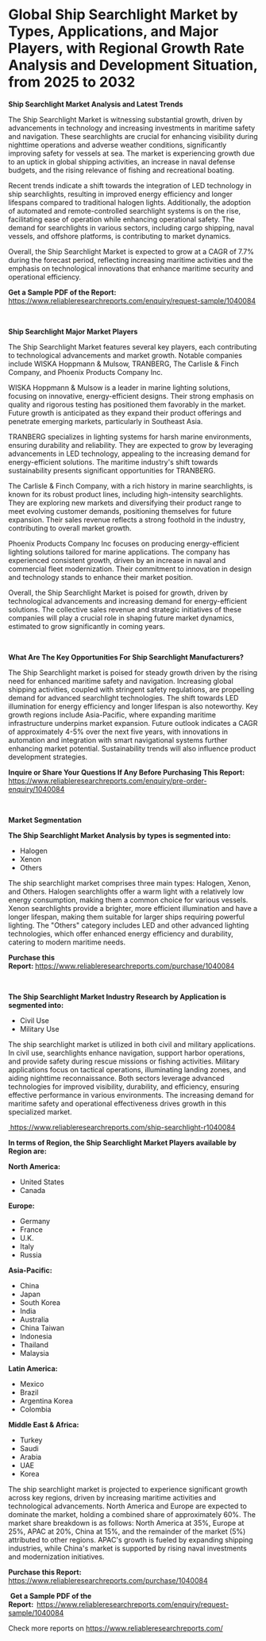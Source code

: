 <p><h1>Global Ship Searchlight Market by Types, Applications, and Major Players, with Regional Growth Rate Analysis and Development Situation, from 2025 to 2032</h1></p><p><strong>Ship Searchlight Market Analysis and Latest Trends</strong></p>
<p><p>The Ship Searchlight Market is witnessing substantial growth, driven by advancements in technology and increasing investments in maritime safety and navigation. These searchlights are crucial for enhancing visibility during nighttime operations and adverse weather conditions, significantly improving safety for vessels at sea. The market is experiencing growth due to an uptick in global shipping activities, an increase in naval defense budgets, and the rising relevance of fishing and recreational boating.</p><p>Recent trends indicate a shift towards the integration of LED technology in ship searchlights, resulting in improved energy efficiency and longer lifespans compared to traditional halogen lights. Additionally, the adoption of automated and remote-controlled searchlight systems is on the rise, facilitating ease of operation while enhancing operational safety. The demand for searchlights in various sectors, including cargo shipping, naval vessels, and offshore platforms, is contributing to market dynamics. </p><p>Overall, the Ship Searchlight Market is expected to grow at a CAGR of 7.7% during the forecast period, reflecting increasing maritime activities and the emphasis on technological innovations that enhance maritime security and operational efficiency.</p></p>
<p><strong>Get a Sample PDF of the Report:&nbsp;</strong> <a href="https://www.reliableresearchreports.com/enquiry/request-sample/1040084?utm_campaign=2797&utm_medium=2&utm_source=Github&utm_content=ia&utm_term=10042025&utm_id=ship-searchlight">https://www.reliableresearchreports.com/enquiry/request-sample/1040084</a></p>
<p>&nbsp;</p>
<p><strong>Ship Searchlight Major Market Players</strong></p>
<p><p>The Ship Searchlight Market features several key players, each contributing to technological advancements and market growth. Notable companies include WISKA Hoppmann & Mulsow, TRANBERG, The Carlisle & Finch Company, and Phoenix Products Company Inc.</p><p>WISKA Hoppmann & Mulsow is a leader in marine lighting solutions, focusing on innovative, energy-efficient designs. Their strong emphasis on quality and rigorous testing has positioned them favorably in the market. Future growth is anticipated as they expand their product offerings and penetrate emerging markets, particularly in Southeast Asia.</p><p>TRANBERG specializes in lighting systems for harsh marine environments, ensuring durability and reliability. They are expected to grow by leveraging advancements in LED technology, appealing to the increasing demand for energy-efficient solutions. The maritime industry's shift towards sustainability presents significant opportunities for TRANBERG.</p><p>The Carlisle & Finch Company, with a rich history in marine searchlights, is known for its robust product lines, including high-intensity searchlights. They are exploring new markets and diversifying their product range to meet evolving customer demands, positioning themselves for future expansion. Their sales revenue reflects a strong foothold in the industry, contributing to overall market growth.</p><p>Phoenix Products Company Inc focuses on producing energy-efficient lighting solutions tailored for marine applications. The company has experienced consistent growth, driven by an increase in naval and commercial fleet modernization. Their commitment to innovation in design and technology stands to enhance their market position.</p><p>Overall, the Ship Searchlight Market is poised for growth, driven by technological advancements and increasing demand for energy-efficient solutions. The collective sales revenue and strategic initiatives of these companies will play a crucial role in shaping future market dynamics, estimated to grow significantly in coming years.</p></p>
<p>&nbsp;</p>
<p><strong>What Are The Key Opportunities For Ship Searchlight Manufacturers?</strong></p>
<p><p>The Ship Searchlight market is poised for steady growth driven by the rising need for enhanced maritime safety and navigation. Increasing global shipping activities, coupled with stringent safety regulations, are propelling demand for advanced searchlight technologies. The shift towards LED illumination for energy efficiency and longer lifespan is also noteworthy. Key growth regions include Asia-Pacific, where expanding maritime infrastructure underpins market expansion. Future outlook indicates a CAGR of approximately 4-5% over the next five years, with innovations in automation and integration with smart navigational systems further enhancing market potential. Sustainability trends will also influence product development strategies.</p></p>
<p><strong>Inquire or Share Your Questions If Any Before Purchasing This Report:</strong> <a href="https://www.reliableresearchreports.com/enquiry/pre-order-enquiry/1040084?utm_campaign=2797&utm_medium=2&utm_source=Github&utm_content=ia&utm_term=10042025&utm_id=ship-searchlight">https://www.reliableresearchreports.com/enquiry/pre-order-enquiry/1040084</a></p>
<p>&nbsp;</p>
<p><strong>Market Segmentation</strong></p>
<p><strong>The Ship Searchlight Market Analysis by types is segmented into:</strong></p>
<p><ul><li>Halogen</li><li>Xenon</li><li>Others</li></ul></p>
<p><p>The ship searchlight market comprises three main types: Halogen, Xenon, and Others. Halogen searchlights offer a warm light with a relatively low energy consumption, making them a common choice for various vessels. Xenon searchlights provide a brighter, more efficient illumination and have a longer lifespan, making them suitable for larger ships requiring powerful lighting. The "Others" category includes LED and other advanced lighting technologies, which offer enhanced energy efficiency and durability, catering to modern maritime needs.</p></p>
<p><strong>Purchase this Report:&nbsp;</strong><a href="https://www.reliableresearchreports.com/purchase/1040084?utm_campaign=2797&utm_medium=2&utm_source=Github&utm_content=ia&utm_term=10042025&utm_id=ship-searchlight">https://www.reliableresearchreports.com/purchase/1040084</a></p>
<p>&nbsp;</p>
<p><strong>The Ship Searchlight Market Industry Research by Application is segmented into:</strong></p>
<p><ul><li>Civil Use</li><li>Military Use</li></ul></p>
<p><p>The ship searchlight market is utilized in both civil and military applications. In civil use, searchlights enhance navigation, support harbor operations, and provide safety during rescue missions or fishing activities. Military applications focus on tactical operations, illuminating landing zones, and aiding nighttime reconnaissance. Both sectors leverage advanced technologies for improved visibility, durability, and efficiency, ensuring effective performance in various environments. The increasing demand for maritime safety and operational effectiveness drives growth in this specialized market.</p></p>
<p><a href="https://www.reliableresearchreports.com/ship-searchlight-r1040084?utm_campaign=2797&utm_medium=2&utm_source=Github&utm_content=ia&utm_term=10042025&utm_id=ship-searchlight">&nbsp;https://www.reliableresearchreports.com/ship-searchlight-r1040084</a></p>
<p><strong>In terms of Region, the Ship Searchlight Market Players available by Region are:</strong></p>
<p>
    <p> <strong> North America: </strong>
        <ul>
            <li>United States</li>
            <li>Canada</li>
        </ul>
        </p> 
    <p> <strong> Europe: </strong>
        <ul>
            <li>Germany</li>
            <li>France</li>
            <li>U.K.</li>
            <li>Italy</li>
            <li>Russia</li>
        </ul>
        </p> 
    <p> <strong> Asia-Pacific: </strong>
        <ul>
            <li>China</li>
            <li>Japan</li>
            <li>South Korea</li>
            <li>India</li>
            <li>Australia</li>
            <li>China Taiwan</li>
            <li>Indonesia</li>
            <li>Thailand</li>
            <li>Malaysia</li>
        </ul>
        </p> 
    <p> <strong> Latin America: </strong>
        <ul>
            <li>Mexico</li>
            <li>Brazil</li>
            <li>Argentina Korea</li>
            <li>Colombia</li>
        </ul>
        </p> 
    <p> <strong> Middle East & Africa: </strong>
        <ul>
            <li>Turkey</li>
            <li>Saudi</li>
            <li>Arabia</li>
            <li>UAE</li>
            <li>Korea</li>
        </ul>
    </p>
    </p>
<p><p>The ship searchlight market is projected to experience significant growth across key regions, driven by increasing maritime activities and technological advancements. North America and Europe are expected to dominate the market, holding a combined share of approximately 60%. The market share breakdown is as follows: North America at 35%, Europe at 25%, APAC at 20%, China at 15%, and the remainder of the market (5%) attributed to other regions. APAC's growth is fueled by expanding shipping industries, while China's market is supported by rising naval investments and modernization initiatives.</p></p>
<p><strong>Purchase this Report: </strong><a href="https://www.reliableresearchreports.com/purchase/1040084?utm_campaign=2797&utm_medium=2&utm_source=Github&utm_content=ia&utm_term=10042025&utm_id=ship-searchlight">https://www.reliableresearchreports.com/purchase/1040084</a></p>
<p>&nbsp;<strong>Get a Sample PDF of the Report:&nbsp;&nbsp;</strong><a href="https://www.reliableresearchreports.com/enquiry/request-sample/1040084?utm_campaign=2797&utm_medium=2&utm_source=Github&utm_content=ia&utm_term=10042025&utm_id=ship-searchlight">https://www.reliableresearchreports.com/enquiry/request-sample/1040084</a></p>
<p><strong></strong></p>
<p>Check more reports on <a href="https://www.reliableresearchreports.com/?utm_campaign=2797&utm_medium=2&utm_source=Github&utm_content=ia&utm_term=10042025&utm_id=ship-searchlight">https://www.reliableresearchreports.com/</a></p>